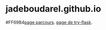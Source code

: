 # jadeboudarel.github.io
#FF69B4[page parcours](https://jadeboudarel.github.io/visu-velo/static/parcours.html).
[page de try-flask](https://github.com/jadeBoudarel/try-flask).
